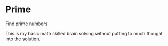 # Prime

Find prime numbers

This is my basic math skilled brain solving without putting to much thought into the solution.

